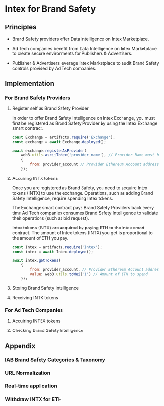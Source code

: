 # Intex for Brand Safety

## Principles

- Brand Safety providers offer Data Intelligence on Intex Marketplace.

- Ad Tech companies benefit from Data Intelligence on Intex Marketplace to create secure environments for Publishers & Advertisers.

- Publisher & Advertisers leverage Intex Marketplace to audit Brand Safety controls provided by Ad Tech companies.

## Implementation

### For Brand Safety Providers

1. Register self as Brand Safety Provider

    In order to offer Brand Safety Intelligence on Intex Exchange, you must first be registered as Brand Safety Provider by using the Intex Exchange smart contract.

    ```javascript
    const Exchange = artifacts.require('Exchange');
    const exchange = await Exchange.deployed();
    
    await exchange.registerAsProvider(
        web3.utils.asciiToHex('provider_name'), // Provider Name must be less than 32 characters long
        {
            from: provider_account // Provider Ethereum Account address
        }); 
    ```

2. Acquiring INTX tokens

    Once you are registered as Brand Safety, you need to acquire Intex tokens (INTX) to use the exchange. Operations, such as adding Brand Safety Intelligence, require spending Intex tokens.
    
    The Exchange smart contract pays Brand Safety Providers back every time Ad Tech companies consumes Brand Safety Intelligence to validate their operations (such as bid request).

    Intex tokens (INTX) are acquired by paying ETH to the Intex smart contract. The amount of Intex tokens (INTX) you get is proportional to the amount of ETH you pay.

    ```javascript
    const Intex = artifacts.require('Intex');
    const intex = await Intex.deployed();
    
    await intex.getTokens(
        { 
            from: provider_account, // Provider Ethereum Account address
            value: web3.utils.toWei('1') // Amount of ETH to spend
        });
    ```

3. Storing Brand Safety Intelligence

4. Receiving INTX tokens

### For Ad Tech Companies

1. Acquiring INTEX tokens

2. Checking Brand Safety Intelligence

## Appendix

### IAB Brand Safety Categories & Taxonomy

### URL Normalization

### Real-time application

### Withdraw INTX for ETH
